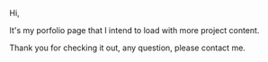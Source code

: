 Hi,

It's my porfolio page that I intend to load with more project content.

Thank you for checking it out, any question, please contact me.
